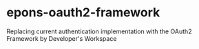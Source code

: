 # epons-oauth2-framework
Replacing current authentication implementation with the OAuth2 Framework by Developer's Workspace
